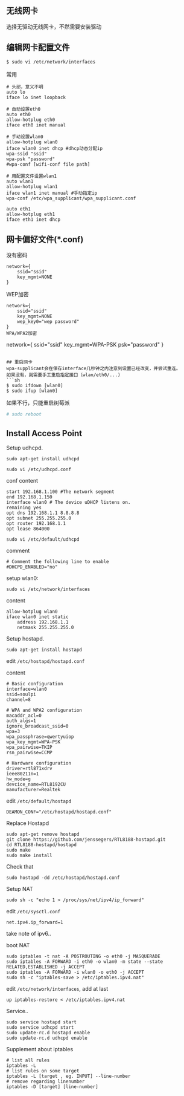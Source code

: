 ## 无线网卡

选择无驱动无线网卡，不然需要安装驱动

## 编辑网卡配置文件

```sh
$ sudo vi /etc/network/interfaces
```

常用
```
# 头部，意义不明
auto lo
iface lo inet loopback

# 自动设置eth0
auto eth0
allow-hotplug eth0
iface eth0 inet manual

# 手动设置wlan0
allow-hotplug wlan0
iface wlan0 inet dhcp #dhcp动态分配ip
wpa-ssid "ssid"
wpa-psk "password"
#wpa-conf [wifi-conf file path]

# 用配置文件设置wlan1
auto wlan1
allow-hotplug wlan1
iface wlan1 inet manual #手动指定ip
wpa-conf /etc/wpa_supplicant/wpa_supplicant.conf

auto eth1
allow-hotplug eth1
iface eth1 inet dhcp
```


## 网卡偏好文件(*.conf)

没有密码
```
network={
	ssid="ssid"
	key_mgmt=NONE
}
```
WEP加密
```
network={
	ssid="ssid"
	key_mgmt=NONE
	wep_key0="wep password"
}
WPA/WPA2加密
```
network={
	ssid="ssid"
	key_mgmt=WPA-PSK
	psk="password"
}
```

## 重启网卡
wpa-supplicant会在保存interface几秒钟之内注意到设置已经改变，并尝试重连。
如果没有，就需要手工重启指定接口（wlan/eth0/...)
```sh
$ sudo ifdown [wlan0]
$ sudo ifup [wlan0]
```
如果不行，只能重启树莓派
```sh
# sudo reboot
```

## Install Access Point

Setup udhcpd.

```
sudo apt-get install udhcpd
```

```
sudo vi /etc/udhcpd.conf
```

conf content
```
start 192.168.1.100 #The network segment
end 192.168.1.150
interface wlan0 # The device uDHCP listens on.
remaining yes
opt dns 192.168.1.1 8.8.8.8
opt subnet 255.255.255.0
opt router 192.168.1.1
opt lease 864000
```

```
sudo vi /etc/default/udhcpd
```
comment
```
# Comment the following line to enable
#DHCPD_ENABLED="no"
```

setup wlan0:
```
sudo vi /etc/network/interfaces
```
content
```
allow-hotplug wlan0
iface wlan0 inet static
	address 192.168.1.1
	netmask 255.255.255.0
```

Setup hostapd.

```
sudo apt-get install hostapd
```

edit `/etc/hostapd/hostapd.conf`

content
```
# Basic configuration
interface=wlan0
ssid=soulpi
channel=8

# WPA and WPA2 configuration
macaddr_acl=0
auth_algs=1
ignore_broadcast_ssid=0
wpa=3
wpa_passphrase=qwertyuiop
wpa_key_mgmt=WPA-PSK
wpa_pairwise=TKIP
rsn_pairwise=CCMP

# Hardware configuration
driver=rtl871xdrv
ieee80211n=1
hw_mode=g
devcice_name=RTL8192CU
manufacturer=Realtek
```


edit `/etc/default/hostapd`

```
DEAMON_CONF="/etc/hostapd/hostapd.conf"
```

Replace Hostapd
```
sudo apt-get remove hostapd
git clone https://github.com/jenssegers/RTL8188-hostapd.git
cd RTL8188-hostapd/hostapd
sudo make
sudo make install
```

Check that

```
sudo hostapd -dd /etc/hostapd/hostapd.conf
```

Setup NAT

```
sudo sh -c "echo 1 > /proc/sys/net/ipv4/ip_forward"
```

edit `/etc/sysctl.conf`

```
net.ipv4.ip_forward=1
```
take note of ipv6..

boot NAT
```
sudo iptables -t nat -A POSTROUTING -o eth0 -j MASQUERADE
sudo iptables -A FORWARD -i eth0 -o wlan0 -m state --state RELATED,ESTABLISHED -j ACCEPT
sudo iptables -A FORWARD -i wlan0 -o eth0 -j ACCEPT
sudo sh -c "iptables-save > /etc/iptables.ipv4.nat"
```

edit `/etc/network/interfaces`, add at last
```
up iptables-restore < /etc/iptables.ipv4.nat
```

Service..
```
sudo service hostapd start
sudo service udhcpd start
sudo update-rc.d hostapd enable
sudo update-rc.d udhcpd enable
```

Supplement about iptables
```
# list all rules
iptables -L 
# list rules on some target
iptables -L [target , eg. INPUT] --line-number
# remove regarding linenumber
iptables -D [target] [line-number]
```




